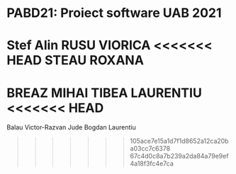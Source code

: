 # PABD21: Proiect software UAB 2021
Stef Alin
RUSU VIORICA
<<<<<<< HEAD
STEAU ROXANA
=======
BREAZ MIHAI
TIBEA LAURENTIU
<<<<<<< HEAD
=======
Balau Victor-Razvan
Jude Bogdan Laurentiu


>>>>>>> 105ace7e15a1d7f1d8652a12ca20ba03cc7c6378
>>>>>>> 67c4d0c8a7b239a2da84a79e9ef4a18f3fc4e7ca
